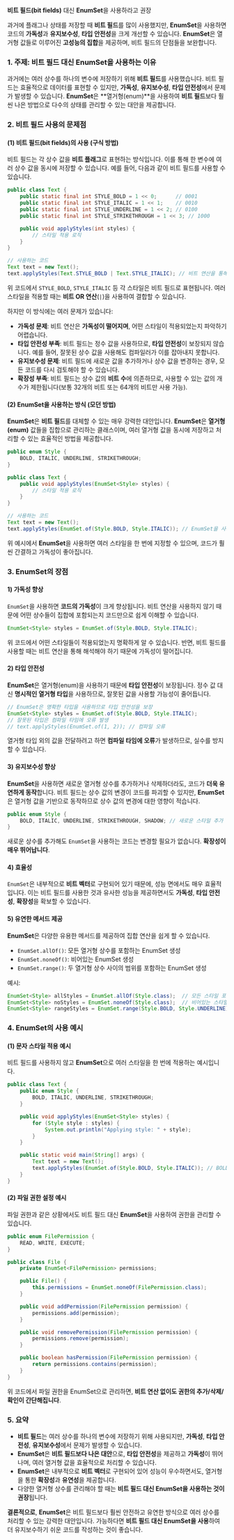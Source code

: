 **비트 필드(bit fields)** 대신 **EnumSet**을 사용하라고 권장

과거에 플래그나 상태를 저장할 때 **비트 필드**를 많이 사용했지만, **EnumSet**을 사용하면 코드의 **가독성**과 **유지보수성**, **타입 안전성**을 크게 개선할 수 있습니다. **EnumSet**은 열거형 값들로 이루어진 **고성능의 집합**을 제공하며, 비트 필드의 단점들을 보완합니다.

### 1. 주제: **비트 필드 대신 EnumSet을 사용하는 이유**

과거에는 여러 상수를 하나의 변수에 저장하기 위해 **비트 필드**를 사용했습니다. 비트 필드는 효율적으로 데이터를 표현할 수 있지만, **가독성**, **유지보수성**, **타입 안전성**에서 문제가 발생할 수 있습니다. **EnumSet**은 **열거형(enum)**을 사용하여 **비트 필드**보다 훨씬 나은 방법으로 다수의 상태를 관리할 수 있는 대안을 제공합니다.

### 2. 비트 필드 사용의 문제점

#### (1) **비트 필드(bit fields)의 사용 (구식 방법)**

비트 필드는 각 상수 값을 **비트 플래그**로 표현하는 방식입니다. 이를 통해 한 변수에 여러 상수 값을 동시에 저장할 수 있습니다. 예를 들어, 다음과 같이 비트 필드를 사용할 수 있습니다.

```java
public class Text {
    public static final int STYLE_BOLD = 1 << 0;      // 0001
    public static final int STYLE_ITALIC = 1 << 1;    // 0010
    public static final int STYLE_UNDERLINE = 1 << 2; // 0100
    public static final int STYLE_STRIKETHROUGH = 1 << 3; // 1000

    public void applyStyles(int styles) {
        // 스타일 적용 로직
    }
}

// 사용하는 코드
Text text = new Text();
text.applyStyles(Text.STYLE_BOLD | Text.STYLE_ITALIC); // 비트 연산을 통해 여러 스타일 적용
```

위 코드에서 `STYLE_BOLD`, `STYLE_ITALIC` 등 각 스타일은 비트 필드로 표현됩니다. 여러 스타일을 적용할 때는 **비트 OR 연산**(`|`)을 사용하여 결합할 수 있습니다.

하지만 이 방식에는 여러 문제가 있습니다:

- **가독성 문제**: 비트 연산은 **가독성이 떨어지며**, 어떤 스타일이 적용되었는지 파악하기 어렵습니다.
- **타입 안전성 부족**: 비트 필드는 정수 값을 사용하므로, **타입 안전성**이 보장되지 않습니다. 예를 들어, 잘못된 상수 값을 사용해도 컴파일러가 이를 잡아내지 못합니다.
- **유지보수성 문제**: 비트 필드에 새로운 값을 추가하거나 상수 값을 변경하는 경우, 모든 코드를 다시 검토해야 할 수 있습니다.
- **확장성 부족**: 비트 필드는 상수 값의 **비트 수**에 의존하므로, 사용할 수 있는 값의 개수가 제한됩니다(보통 32개의 비트 또는 64개의 비트만 사용 가능).

#### (2) **EnumSet을 사용하는 방식 (모던 방법)**

**EnumSet**은 **비트 필드**를 대체할 수 있는 매우 강력한 대안입니다. **EnumSet**은 **열거형(enum)** 값들을 집합으로 관리하는 클래스이며, 여러 열거형 값을 동시에 저장하고 처리할 수 있는 효율적인 방법을 제공합니다.

```java
public enum Style {
    BOLD, ITALIC, UNDERLINE, STRIKETHROUGH;
}

public class Text {
    public void applyStyles(EnumSet<Style> styles) {
        // 스타일 적용 로직
    }
}

// 사용하는 코드
Text text = new Text();
text.applyStyles(EnumSet.of(Style.BOLD, Style.ITALIC)); // EnumSet을 사용하여 여러 스타일 적용
```


위 예시에서 **EnumSet**을 사용하면 여러 스타일을 한 번에 지정할 수 있으며, 코드가 훨씬 간결하고 가독성이 좋아집니다.

### 3. EnumSet의 장점

#### 1) **가독성 향상**

`EnumSet`을 사용하면 **코드의 가독성**이 크게 향상됩니다. 비트 연산을 사용하지 않기 때문에 어떤 상수들이 집합에 포함되는지 코드만으로 쉽게 이해할 수 있습니다.

```java
EnumSet<Style> styles = EnumSet.of(Style.BOLD, Style.ITALIC);
```

위 코드에서 어떤 스타일들이 적용되었는지 명확하게 알 수 있습니다. 반면, 비트 필드를 사용할 때는 비트 연산을 통해 해석해야 하기 때문에 가독성이 떨어집니다.

#### 2) **타입 안전성**

**EnumSet**은 열거형(enum)을 사용하기 때문에 **타입 안전성**이 보장됩니다. 정수 값 대신 **명시적인 열거형 타입**을 사용하므로, 잘못된 값을 사용할 가능성이 줄어듭니다.

```java
// EnumSet은 명확한 타입을 사용하므로 타입 안전성을 보장
EnumSet<Style> styles = EnumSet.of(Style.BOLD, Style.ITALIC);
// 잘못된 타입은 컴파일 타임에 오류 발생
// text.applyStyles(EnumSet.of(1, 2)); // 컴파일 오류
```

열거형 타입 외의 값을 전달하려고 하면 **컴파일 타임에 오류**가 발생하므로, 실수를 방지할 수 있습니다.

#### 3) **유지보수성 향상**

**EnumSet**을 사용하면 새로운 열거형 상수를 추가하거나 삭제하더라도, 코드가 **더욱 유연하게 동작**합니다. 비트 필드는 상수 값의 변경이 코드를 파괴할 수 있지만, **EnumSet**은 열거형 값을 기반으로 동작하므로 상수 값의 변경에 대한 영향이 적습니다.

```java
public enum Style {
    BOLD, ITALIC, UNDERLINE, STRIKETHROUGH, SHADOW; // 새로운 스타일 추가
}
```

새로운 상수를 추가해도 `EnumSet`을 사용하는 코드는 변경할 필요가 없습니다. **확장성이 매우 뛰어납니다**.

#### 4) **효율성**

`EnumSet`은 내부적으로 **비트 벡터**로 구현되어 있기 때문에, 성능 면에서도 매우 효율적입니다. 이는 비트 필드를 사용한 것과 유사한 성능을 제공하면서도 **가독성**, **타입 안전성**, **확장성**을 확보할 수 있습니다.

#### 5) **유연한 메서드 제공**

**EnumSet**은 다양한 유용한 메서드를 제공하여 집합 연산을 쉽게 할 수 있습니다.

- `EnumSet.allOf()`: 모든 열거형 상수를 포함하는 EnumSet 생성
- `EnumSet.noneOf()`: 비어있는 EnumSet 생성
- `EnumSet.range()`: 두 열거형 상수 사이의 범위를 포함하는 EnumSet 생성

예시:

```java
EnumSet<Style> allStyles = EnumSet.allOf(Style.class);  // 모든 스타일 포함
EnumSet<Style> noStyles = EnumSet.noneOf(Style.class);  // 비어있는 스타일
EnumSet<Style> rangeStyles = EnumSet.range(Style.BOLD, Style.UNDERLINE); // BOLD, ITALIC, UNDERLINE 포함
```

### 4. EnumSet의 사용 예시

#### (1) **문자 스타일 적용 예시**

비트 필드를 사용하지 않고 **EnumSet**으로 여러 스타일을 한 번에 적용하는 예시입니다.

```java
public class Text {
    public enum Style {
        BOLD, ITALIC, UNDERLINE, STRIKETHROUGH;
    }

    public void applyStyles(EnumSet<Style> styles) {
        for (Style style : styles) {
            System.out.println("Applying style: " + style);
        }
    }

    public static void main(String[] args) {
        Text text = new Text();
        text.applyStyles(EnumSet.of(Style.BOLD, Style.ITALIC)); // BOLD와 ITALIC 스타일 적용
    }
}
```

#### (2) **파일 권한 설정 예시**

파일 권한과 같은 상황에서도 비트 필드 대신 **EnumSet**을 사용하여 권한을 관리할 수 있습니다.

```java
public enum FilePermission {
    READ, WRITE, EXECUTE;
}

public class File {
    private EnumSet<FilePermission> permissions;

    public File() {
        this.permissions = EnumSet.noneOf(FilePermission.class);
    }

    public void addPermission(FilePermission permission) {
        permissions.add(permission);
    }

    public void removePermission(FilePermission permission) {
        permissions.remove(permission);
    }

    public boolean hasPermission(FilePermission permission) {
        return permissions.contains(permission);
    }
}
```


위 코드에서 파일 권한을 EnumSet으로 관리하면, **비트 연산 없이도 권한의 추가/삭제/확인이 간단해집니다**.

### 5. 요약

- **비트 필드**는 여러 상수를 하나의 변수에 저장하기 위해 사용되지만, **가독성**, **타입 안전성**, **유지보수성**에서 문제가 발생할 수 있습니다.
- **EnumSet**은 **비트 필드보다 나은 대안**으로, **타입 안전성**을 제공하고 **가독성**이 뛰어나며, 여러 열거형 값을 효율적으로 처리할 수 있습니다.
- **EnumSet**은 내부적으로 **비트 벡터**로 구현되어 있어 성능이 우수하면서도, 열거형을 통한 **확장성**과 **유연성**을 제공합니다.
- 다양한 열거형 상수를 관리해야 할 때는 **비트 필드 대신 EnumSet을 사용하는 것이 권장**됩니다.

**결론적으로**, **EnumSet**은 비트 필드보다 훨씬 안전하고 유연한 방식으로 여러 상수를 처리할 수 있는 강력한 대안입니다. 가능하다면 **비트 필드 대신 EnumSet을 사용**하여 더 유지보수하기 쉬운 코드를 작성하는 것이 좋습니다.